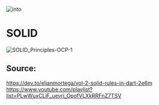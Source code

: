 ![into](https://user-images.githubusercontent.com/85620139/145210614-a74cb66b-be51-48ea-b854-41b497fa8f0b.jpg)

# SOLID
![SOLID_Principles-OCP-1](https://user-images.githubusercontent.com/85620139/145210340-c3c71f14-1445-4f9d-af54-10a75a347c42.jpg)


## Source:
https://dev.to/elianmortega/vol-2-solid-rules-in-dart-2e6m
https://www.youtube.com/playlist?list=PLwWuxCLlF_uevri_OpofVLXkRRFnZ7TSV